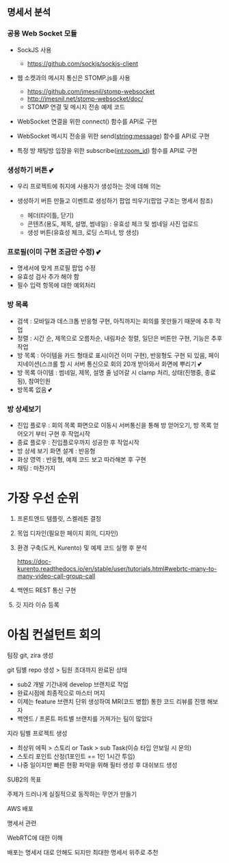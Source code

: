 ## 명세서 분석

### 공용 Web Socket 모듈

- SockJS 사용
  - https://github.com/sockjs/sockjs-client

- 웹 소켓과의 메시지 통신은 STOMP.js를 사용
  - https://github.com/jmesnil/stomp-websocket
  - http://jmesnil.net/stomp-websocket/doc/
  - STOMP 연결 및 메시지 전송 예제 코드
- WebSocket 연결을 위한 connect() 함수를 API로 구현
- WebSocket 메시지 전송을 위한 send(<string:message>) 함수를 API로 구현
- 특정 방 채팅방 입장을 위한 subscribe(<int:room_id>) 함수를 API로 구현



### 생성하기 버튼 💕

- 우리 프로젝트에 취지에 사용자가 생성하는 것에 데해 의논

- 생성하기 버튼 만들고 이벤트로 생성하기 팝업 띄우기(팝업 구조는 명세서 참조)
  - 헤더(타이틀, 닫기)
  - 콘텐츠(용도, 제목, 설명, 썸네일) : 유효성 체크 및 썸네일 사진 업로드
  - 생성 버튼(유효성 체크, 로딩 스피너, 방 생성)

### 프로필(이미 구현 조금만 수정) 💕

- 명세서에 맞게 프로필 팝업 수정
- 유효성 검사 추가 해야 함
- 필수 입력 항목에 대한 예외처리



### 방 목록

- 검색 : 모바일과 데스크톱 반응형 구현, 아직까지는 회의를 못만들기 때문에 추후 작업
- 정렬 : 시간 순, 제목으로 오름차순, 내림차순 정렬, 일단은 버튼만 구현, 기능은 추후 작업
- 방 목록 : 아이템을 카드 형태로 표시(이건 이미 구현), 반응형도 구현 되 있음, 페이지네이션(스크롤 할 시 서버 통신으로 회의 20개 받아와서 화면에 뿌리기 💕
- 방 목록 아이템 : 썸네일, 제목, 설명 줄 넘어갈 시 clamp 처리, 상태(진행중, 종료됨), 참여인원
- 방목록 없음 💕



### 방 상세보기

- 진입 플로우 : 회의 목록 화면으로 이동시 서버통신을 통해 방 얻어오기, 방 목록 얻어오기 부터 구현 후 작업시작
- 종료 플로우 : 진입플로우까지 성공한 후 작업시작
- 방 상세 보기 화면 설계 : 반응형
- 화상 영역 : 반응형, 예제 코드 보고 따라해본 후 구현
- 채팅 : 마찬가지











# 가장 우선 순위

1. 프론트엔드 템플릿, 스켈레톤 결정



2. 목업 디자인(필요한 페이지 회의, 디자인)



 3. 환경 구축(도커, Kurento) 및 예제 코드 실행 후 분석

    https://doc-kurento.readthedocs.io/en/stable/user/tutorials.html#webrtc-many-to-many-video-call-group-call

 4. 백엔드 REST 통신 구현



​	5.  깃 지라 이슈 등록





# 아침 컨설턴트 회의

팀장 git, zira 생성

git 팀별 repo 생성 > 팀원 초대까지 완료된 상태

- sub2 개발 기간내에 develop 브랜치로 작업
- 완료시점에 최종적으로 마스터 머지
- 이제는 feature 브랜치 단위 생성하여 MR(코드 병합) 통한 코드 리뷰를 진행 해보자
- 백엔드 / 프론트 파트별 브랜치를 가져가는 팀이 많았다

지라 팀별 프로젝트 생성

- 최상위 에픽 > 스토리 or Task > sub Task(이슈 타입 안보일 시 문의)
- 스토리 포인트 산정(1포인트 == 1인 1시간 투입)
- 나중 일이지만 빠른 현황 파악을 위해 필터 생성 후 대쉬보드 생성



SUB2의 목표

주제가 드러나게 실질적으로 동작하는 무언가 만들기

AWS 배포



명세서 관련

WebRTC에 대한 이해

배포는 명세서 대로 안해도 되지만 최대한 명세서 위주로 추천